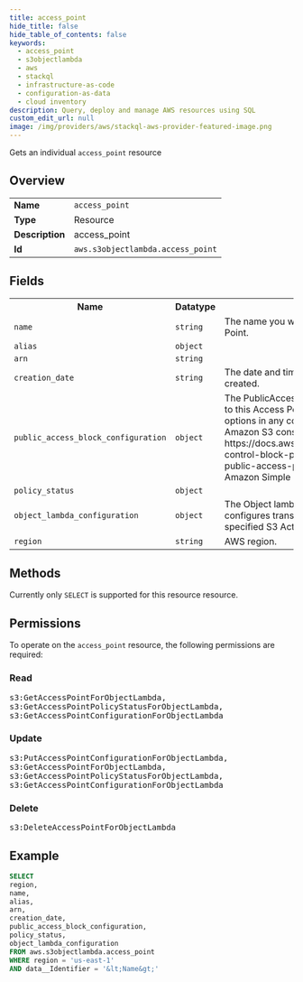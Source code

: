 ```yaml
---
title: access_point
hide_title: false
hide_table_of_contents: false
keywords:
  - access_point
  - s3objectlambda
  - aws
  - stackql
  - infrastructure-as-code
  - configuration-as-data
  - cloud inventory
description: Query, deploy and manage AWS resources using SQL
custom_edit_url: null
image: /img/providers/aws/stackql-aws-provider-featured-image.png
---
```

Gets an individual <code>access_point</code> resource

## Overview
<table><tbody>
<tr><td><b>Name</b></td><td><code>access_point</code></td></tr>
<tr><td><b>Type</b></td><td>Resource</td></tr>
<tr><td><b>Description</b></td><td>access_point</td></tr>
<tr><td><b>Id</b></td><td><code>aws.s3objectlambda.access_point</code></td></tr>
</tbody></table>

## Fields
<table><tbody>
<tr><th>Name</th><th>Datatype</th><th>Description</th></tr>
<tr><td><code>name</code></td><td><code>string</code></td><td>The name you want to assign to this Object lambda Access Point.</td></tr>
<tr><td><code>alias</code></td><td><code>object</code></td><td></td></tr>
<tr><td><code>arn</code></td><td><code>string</code></td><td></td></tr>
<tr><td><code>creation_date</code></td><td><code>string</code></td><td>The date and time when the Object lambda Access Point was created.</td></tr>
<tr><td><code>public_access_block_configuration</code></td><td><code>object</code></td><td>The PublicAccessBlock configuration that you want to apply to this Access Point. You can enable the configuration options in any combination. For more information about when Amazon S3 considers a bucket or object public, see https:&#x2F;&#x2F;docs.aws.amazon.com&#x2F;AmazonS3&#x2F;latest&#x2F;dev&#x2F;access-control-block-public-access.html#access-control-block-public-access-policy-status 'The Meaning of Public' in the Amazon Simple Storage Service Developer Guide.</td></tr>
<tr><td><code>policy_status</code></td><td><code>object</code></td><td></td></tr>
<tr><td><code>object_lambda_configuration</code></td><td><code>object</code></td><td>The Object lambda Access Point Configuration that configures transformations to be applied on the objects on specified S3 Actions</td></tr>
<tr><td><code>region</code></td><td><code>string</code></td><td>AWS region.</td></tr>

</tbody></table>

## Methods
Currently only <code>SELECT</code> is supported for this resource resource.

## Permissions

To operate on the <code>access_point</code> resource, the following permissions are required:

### Read
<pre>
s3:GetAccessPointForObjectLambda,
s3:GetAccessPointPolicyStatusForObjectLambda,
s3:GetAccessPointConfigurationForObjectLambda</pre>

### Update
<pre>
s3:PutAccessPointConfigurationForObjectLambda,
s3:GetAccessPointForObjectLambda,
s3:GetAccessPointPolicyStatusForObjectLambda,
s3:GetAccessPointConfigurationForObjectLambda</pre>

### Delete
<pre>
s3:DeleteAccessPointForObjectLambda</pre>


## Example
```sql
SELECT
region,
name,
alias,
arn,
creation_date,
public_access_block_configuration,
policy_status,
object_lambda_configuration
FROM aws.s3objectlambda.access_point
WHERE region = 'us-east-1'
AND data__Identifier = '&lt;Name&gt;'
```
